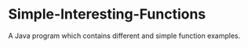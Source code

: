 # Simple-Interesting-Functions
A Java program which contains different and simple function examples. 

